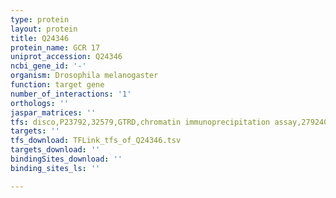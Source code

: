```yaml
---
type: protein
layout: protein
title: Q24346
protein_name: GCR 17
uniprot_accession: Q24346
ncbi_gene_id: '-'
organism: Drosophila melanogaster
function: target gene
number_of_interactions: '1'
orthologs: ''
jaspar_matrices: ''
tfs: disco,P23792,32579,GTRD,chromatin immunoprecipitation assay,27924024%5Buid%5D,No
targets: ''
tfs_download: TFLink_tfs_of_Q24346.tsv
targets_download: ''
bindingSites_download: ''
binding_sites_ls: ''

---
```

